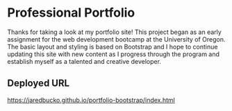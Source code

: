 # Professional Portfolio
Thanks for taking a look at my portfolio site! This project began as an early assignment for the web development bootcamp at the University of Oregon. The basic layout and styling is based on Bootstrap and I hope to continue updating this site with new content as I progress through the program and establish myself as a talented and creative developer.

## Deployed URL
https://jaredbucko.github.io/portfolio-bootstrap/index.html
